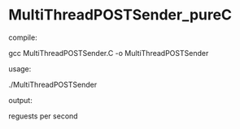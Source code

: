 # MultiThreadPOSTSender_pureC

compile:

gcc MultiThreadPOSTSender.C -o MultiThreadPOSTSender

usage:

./MultiThreadPOSTSender

output:

reguests per second
